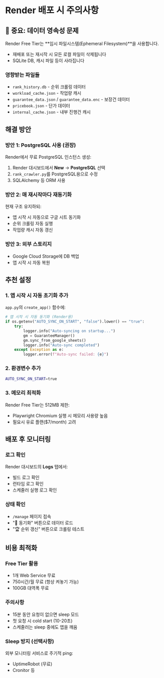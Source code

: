 # Render 배포 시 주의사항

## 🚨 중요: 데이터 영속성 문제

Render Free Tier는 **임시 파일시스템(Ephemeral Filesystem)**을 사용합니다.
- 재배포 또는 재시작 시 모든 로컬 파일이 삭제됩니다
- SQLite DB, 캐시 파일 등이 사라집니다

### 영향받는 파일들
- `rank_history.db` - 순위 크롤링 데이터
- `workload_cache.json` - 작업량 캐시
- `guarantee_data.json` / `guarantee_data.enc` - 보장건 데이터
- `pricebook.json` - 단가 데이터
- `internal_cache.json` - 내부 진행건 캐시

## 해결 방안

### 방안 1: PostgreSQL 사용 (권장)
Render에서 무료 PostgreSQL 인스턴스 생성:
1. Render 대시보드에서 **New** → **PostgreSQL** 선택
2. `rank_crawler.py`를 PostgreSQL용으로 수정
3. SQLAlchemy 등 ORM 사용

### 방안 2: 매 재시작마다 재동기화
현재 구조 유지하되:
- 앱 시작 시 자동으로 구글 시트 동기화
- 순위 크롤링 자동 실행
- 작업량 캐시 자동 갱신

### 방안 3: 외부 스토리지
- Google Cloud Storage에 DB 백업
- 앱 시작 시 자동 복원

## 추천 설정

### 1. 앱 시작 시 자동 초기화 추가

`app.py`의 `create_app()` 함수에:
```python
# 앱 시작 시 자동 동기화 (Render용)
if os.getenv("AUTO_SYNC_ON_START", "false").lower() == "true":
    try:
        logger.info("Auto-syncing on startup...")
        gm = GuaranteeManager()
        gm.sync_from_google_sheets()
        logger.info("Auto-sync completed")
    except Exception as e:
        logger.error(f"Auto-sync failed: {e}")
```

### 2. 환경변수 추가
```bash
AUTO_SYNC_ON_START=true
```

### 3. 메모리 최적화
Render Free Tier는 512MB 제한:
- Playwright Chromium 실행 시 메모리 사용량 높음
- 필요시 유료 플랜($7/month) 고려

## 배포 후 모니터링

### 로그 확인
Render 대시보드의 **Logs** 탭에서:
- 빌드 로그 확인
- 런타임 로그 확인
- 스케줄러 실행 로그 확인

### 상태 확인
- `/manage` 페이지 접속
- "🔄 동기화" 버튼으로 데이터 로드
- "🏆 순위 갱신" 버튼으로 크롤링 테스트

## 비용 최적화

### Free Tier 활용
- 1개 Web Service 무료
- 750시간/월 무료 (항상 켜놓기 가능)
- 100GB 대역폭 무료

### 주의사항
- 15분 동안 요청이 없으면 sleep 모드
- 첫 요청 시 cold start (10-20초)
- 스케줄러는 sleep 중에도 앱을 깨움

### Sleep 방지 (선택사항)
외부 모니터링 서비스로 주기적 ping:
- UptimeRobot (무료)
- Cronitor 등

